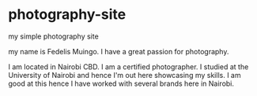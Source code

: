 # photography-site
my simple photography site

my name is Fedelis Muingo. I have a great passion for photography.

I am located in Nairobi CBD.
I am a certified photographer. I studied at the University of Nairobi and hence I'm out here showcasing my skills.
I am good at this hence I have worked with several brands here in Nairobi.

